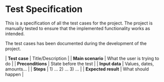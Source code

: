 # Test Specification
This is a specification of all the test cases for the project.
The project is manually tested to ensure that the implemented functionality works as intended.

The test cases has been documented during the development of the project.

| **Test case** | Title/Description |
| **Main scenario** | What the user is trying to do |
| **Preconditions** | State before the test |
| **Input data** | Values, dates, amounts… |
| **Steps** | 1) …  2) …  3) … |
| **Expected result** | What should happen |
